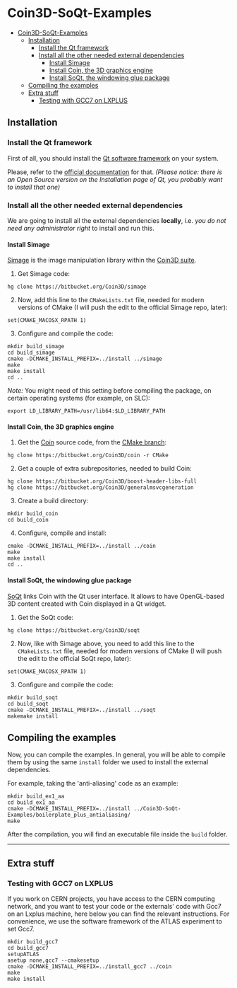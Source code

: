 # Coin3D-SoQt-Examples

<!-- TOC depthFrom:1 depthTo:6 withLinks:1 updateOnSave:1 orderedList:0 -->

- [Coin3D-SoQt-Examples](#coin3d-soqt-examples)
	- [Installation](#installation)
		- [Install the Qt framework](#install-the-qt-framework)
		- [Install all the other needed external dependencies](#install-all-the-other-needed-external-dependencies)
			- [Install Simage](#install-simage)
			- [Install Coin, the 3D graphics engine](#install-coin-the-3d-graphics-engine)
			- [Install SoQt, the windowing glue package](#install-soqt-the-windowing-glue-package)
	- [Compiling the examples](#compiling-the-examples)
	- [Extra stuff](#extra-stuff)
		- [Testing with GCC7 on LXPLUS](#testing-with-gcc7-on-lxplus)

<!-- /TOC -->

## Installation

### Install the Qt framework

First of all, you should install the [Qt software framework](https://www1.qt.io/developers/) on your system.

Please, refer to the [official documentation](https://www.qt.io/download) for that. *(Please notice: there is an Open Source version  on the Installation page of Qt, you probably want to install that one)*

### Install all the other needed external dependencies

We are going to install all the external dependencies **locally**, i.e. _you do not need any administrator right_ to install and run this.

#### Install Simage

[Simage](https://bitbucket.org/Coin3D/simage) is the image manipulation library within the [Coin3D suite](https://bitbucket.org/Coin3D/).

1. Get Simage code:

```
hg clone https://bitbucket.org/Coin3D/simage
```

2. Now, add this line to the `CMakeLists.txt` file, needed for modern versions of CMake (I will push the edit to the official Simage repo, later):

```
set(CMAKE_MACOSX_RPATH 1)
```

3. Configure and compile the code:

```
mkdir build_simage
cd build_simage
cmake -DCMAKE_INSTALL_PREFIX=../install ../simage
make
make install
cd ..
```

*Note:* You might need of this setting before compiling the package, on certain operating systems (for example, on SLC):

```
export LD_LIBRARY_PATH=/usr/lib64:$LD_LIBRARY_PATH
```

#### Install Coin, the 3D graphics engine

1. Get the [Coin](https://bitbucket.org/Coin3D/coin/wiki/Home) source code, from the [CMake branch](https://bitbucket.org/Coin3D/coin/branch/CMake):

```
hg clone https://bitbucket.org/Coin3D/coin -r CMake
```

2. Get a couple of extra subrepositories, needed to build Coin:

```
hg clone https://bitbucket.org/Coin3D/boost-header-libs-full
hg clone https://bitbucket.org/Coin3D/generalmsvcgeneration
```

3. Create a build directory:

```
mkdir build_coin
cd build_coin
```

4. Configure, compile and install:

```
cmake -DCMAKE_INSTALL_PREFIX=../install ../coin
make
make install
cd ..
```

#### Install SoQt, the windowing glue package

[SoQt](https://bitbucket.org/Coin3D/soqt) links Coin with the Qt user interface. It allows to have OpenGL-based 3D content created with Coin displayed in a Qt widget.

1. Get the SoQt code:

```
hg clone https://bitbucket.org/Coin3D/soqt
```

2. Now, like with Simage above, you need to add this line to the `CMakeLists.txt` file, needed for modern versions of CMake (I will push the edit to the official SoQt repo, later):

```
set(CMAKE_MACOSX_RPATH 1)
```

3. Configure and compile the code:

```
mkdir build_soqt
cd build_soqt
cmake -DCMAKE_INSTALL_PREFIX=../install ../soqt
makemake install
```

## Compiling the examples

Now, you can compile the examples. In general, you will be able to compile them by using the same `install` folder we used to install the external dependencies.

For example, taking the 'anti-aliasing' code as an example:

```
mkdir build_ex1_aa
cd build_ex1_aa
cmake -DCMAKE_INSTALL_PREFIX=../install ../Coin3D-SoQt-Examples/boilerplate_plus_antialiasing/
make
```

After the compilation, you will find an executable file inside the `build` folder.


---

## Extra stuff

### Testing with GCC7 on LXPLUS

If you work on CERN projects, you have access to the CERN computing network, and you want to test your code or the externals' code with Gcc7 on an Lxplus machine, here below you can find the relevant instructions. For convenience, we use the software framework of the ATLAS experiment to set Gcc7.

```
mkdir build_gcc7
cd build_gcc7
setupATLAS
asetup none,gcc7 --cmakesetup
cmake -DCMAKE_INSTALL_PREFIX=../install_gcc7 ../coin
make
make install
```
